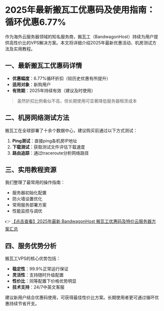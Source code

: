 # 2025年最新搬瓦工优惠码及使用指南：循环优惠6.77%

作为海外云服务器领域的知名服务商，搬瓦工（BandwagonHost）持续为用户提供高性价比的VPS解决方案。本文将详细介绍2025年最新优惠活动、机房测试方法及实用教程。

## 一、最新搬瓦工优惠码详情

- **优惠幅度**：6.77%循环折扣（较历史优惠有所提升）
- **适用对象**：新购用户
- **有效期**：2025年持续有效（建议及时使用）

> 虽然折扣比例看似不高，但长期使用可显著降低服务器租赁成本

## 二、机房网络测试方法

搬瓦工在全球部署了十余个数据中心，建议购买前通过以下方式测试：

1. **Ping测试**：直接ping各机房IP地址
2. **下载测试**：获取测试文件评估下载速度
3. **路由追踪**：通过traceroute分析网络路径

## 三、实用教程资源

我们整理了最常用的操作指南：

- 服务器初始化配置
- 防火墙设置优化
- 常用服务部署方案
- 性能监控与调优

👉 [【点击查看】2025年最新 BandwagonHost 搬瓦工优惠码及特价云服务器方案汇总](https://bit.ly/banwagon)

## 四、服务优势分析

搬瓦工VPS的核心优势包括：

- **稳定性**：99.9%正常运行保证
- **灵活性**：支持随时升级配置
- **性价比**：同等配置下价格优势明显
- **技术支持**：24/7中英文客服

建议新用户结合优惠码使用，可获得最佳性价比方案。长期使用者更可通过循环优惠持续节省开支。